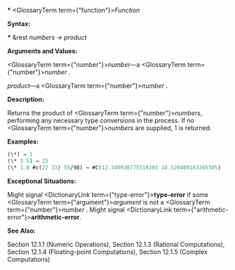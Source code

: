 **\*** <GlossaryTerm  term={"function"}><i>Function</i></GlossaryTerm>

**Syntax:**

**\*** &amp;rest *numbers → product*

**Arguments and Values:**

<GlossaryTerm  term={"number"}><i>number</i></GlossaryTerm>—a <GlossaryTerm  term={"number"}><i>number</i></GlossaryTerm> .

*product*—a <GlossaryTerm  term={"number"}><i>number</i></GlossaryTerm> .

**Description:**

Returns the product of <GlossaryTerm  term={"number"}><i>numbers</i></GlossaryTerm>, performing any necessary type conversions in the process. If no <GlossaryTerm  term={"number"}><i>numbers</i></GlossaryTerm> are supplied, 1 is returned.

**Examples:**

```lisp
(\*) → 1 
(\* 3 5) → 15 
(\* 1.0 #c(22 33) 55/98) → #C(12.346938775510203 18.520408163265305) 
```

**Exceptional Situations:**

Might signal <DictionaryLink  term={"type-error"}><b>type-error</b></DictionaryLink> if some <GlossaryTerm  term={"argument"}><i>argument</i></GlossaryTerm> is not a <GlossaryTerm  term={"number"}><i>number</i></GlossaryTerm> . Might signal <DictionaryLink  term={"arithmetic-error"}><b>arithmetic-error</b></DictionaryLink>.

**See Also:**

Section 12.1.1 (Numeric Operations), Section 12.1.3 (Rational Computations), Section 12.1.4 (Floating-point Computations), Section 12.1.5 (Complex Computations)
